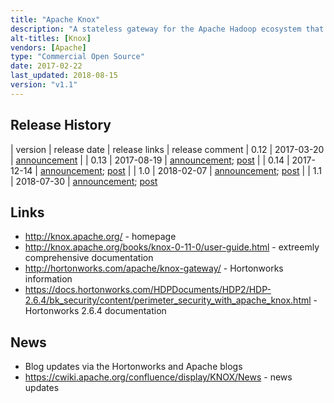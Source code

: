 ```yaml
---
title: "Apache Knox"
description: "A stateless gateway for the Apache Hadoop ecosystem that provides perimeter security.  Includes support for user authentication (via LDAP, Active Directory and a number of single sign on solutions), access authorisation on a per service basis, transitions to Kerberos authentication, reverse proxying and auditing, extension points for supporting new services, audit capabilities, and out of the box support for a number of Hadoop technology end points.  An Apache project, started by Hortonworks in February 2013, donated to the Apache Foundation two months later in April, before graduating in February 2014.  Hit v1.0 in February 2018, and still under active development."
alt-titles: [Knox]
vendors: [Apache]
type: "Commercial Open Source"
date: 2017-02-22
last_updated: 2018-08-15
version: "v1.1"
---
```

## Release History

| version | release date | release links | release comment
| 0.12 | 2017-03-20 | [announcement](http://mail-archives.apache.org/mod_mbox/www-announce/201703.mbox/%3CCA%2BTBRctuHBLB%3DC4gHggQJaGjzPaMUMprcXx-P_mmSnLvf-55OQ%40mail.gmail.com%3E) |
| 0.13 | 2017-08-19 | [announcement](http://mail-archives.apache.org/mod_mbox/www-announce/201708.mbox/%3CCACRbFyhaO6vfUn66toWKVuOhoPKeab9G0AOZPWcHRjjN+zaWQg@mail.gmail.com%3E); [post](https://cwiki.apache.org/confluence/display/KNOX/News#News-2017-08-19ApacheKnoxGateway0.13.0Released!) |
| 0.14 | 2017-12-14 | [announcement](http://mail-archives.us.apache.org/mod_mbox/www-announce/201712.mbox/%3CCACRbFygcSMzkP9yNNvm2jCn2Sibz02OWTjJw3_2S5TWw1UTM=g@mail.gmail.com%3E); [post](https://cwiki.apache.org/confluence/display/KNOX/News#News-2017-12-14ApacheKnoxGateway0.14.0Released!) |
| 1.0 | 2018-02-07 | [announcement](http://mail-archives.us.apache.org/mod_mbox/www-announce/201802.mbox/%3CCACRbFyheDO-jqjYKvdQ_Rht2O=OHCfDjAktsmEF2+sEkcg7Zjg@mail.gmail.com%3E); [post](https://cwiki.apache.org/confluence/display/KNOX/News#News-2018-02-07ApacheKnoxGateway1.0.0Released!) |
| 1.1 | 2018-07-30 | [announcement](http://mail-archives.apache.org/mod_mbox/www-announce/201807.mbox/%3CCACRbFyg-F_17QiohoJB+69Hv_K6BamUCmMyZ0M8fghibwi7b5g@mail.gmail.com%3E); [post](https://cwiki.apache.org/confluence/display/KNOX/News#News-2018-07-30ApacheKnoxGateway1.1.0Released!)

## Links

* <http://knox.apache.org/> - homepage
* <http://knox.apache.org/books/knox-0-11-0/user-guide.html> - extreemly comprehensive documentation
* <http://hortonworks.com/apache/knox-gateway/> - Hortonworks information
* <https://docs.hortonworks.com/HDPDocuments/HDP2/HDP-2.6.4/bk_security/content/perimeter_security_with_apache_knox.html> - Hortonworks 2.6.4 documentation

## News

* Blog updates via the Hortonworks and Apache blogs
* <https://cwiki.apache.org/confluence/display/KNOX/News> - news updates